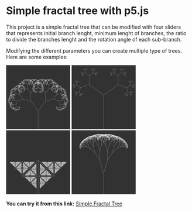 # Simple fractal tree with p5.js

This project is a simple fractal tree that can be modified with four sliders that represents initial branch lenght, minimum lenght of branches, the ratio to divide the branches lenght and the rotation angle of each sub-branch.

Modifying the different parameters you can create multiple type of trees.
Here are some examples:


![test](media/fractal_tree_example_1.png)
![test](media/fractal_tree_example_2.png)
![test](media/fractal_tree_example_3.png)
![test](media/fractal_tree_example_4.png)

**You can try it from this link:** [Simple Fractal Tree](https://editor.p5js.org/hectorxlxs/full/Xn3UNwiVV)
